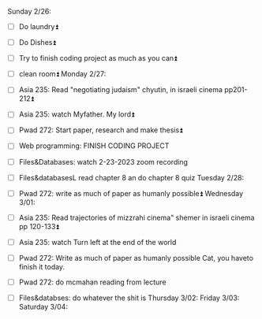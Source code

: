 Sunday 2/26:
- [ ] Do laundry⏫ 
- [ ] Do Dishes⏫ 
- [ ] Try to finish coding project as much as you can⏫ 
- [ ] clean room⏫ 
Monday 2/27:
 - [ ] Asia 235: Read "negotiating judaism" chyutin, in israeli cinema pp201-212⏫ 
 - [ ] Asia 235: watch Myfather. My lord⏫ 
 - [ ] Pwad 272: Start paper, research and make thesis⏫  
 - [ ] Web programming: FINISH CODING PROJECT
 - [ ] Files&Databases: watch 2-23-2023 zoom recording
 - [ ] Files&databasesL read chapter 8 an do chapter 8 quiz
Tuesday 2/28:
- [ ] Pwad 272: write as much of paper as humanly possible⏫ 
Wednesday 3/01:
- [ ] Asia 235: Read trajectories of mizzrahi cinema" shemer in israeli cinema pp 120-133⏫ 
- [ ] Asia 235: watch Turn left at the end of the world
- [ ] Pwad 272: Write as much of paper as humanly possible Cat, you haveto finish it today. 
- [ ] Pwad 272: do mcmahan reading from lecture
- [ ] Files&databses: do whatever the shit is
Thursday 3/02:
Friday 3/03:
Saturday 3/04:


